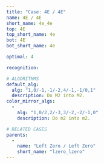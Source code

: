 ```yaml
---
title: "Case: 4E / 4E"
name: 4E / 4E
short_name: 4e_4e
top: 4E
top_short_name: 4e
bot: 4E
bot_short_name: 4e

optimal: 4

recognition:

# ALGORITHMS
default_alg:
  alg: "1,0/-1,-1/-2,4/-1,-1/0,1"
  description: Do M2 into M2.
color_mirror_algs:
  -
    alg: "1,0/2,2/-3,3/-2,-2/-1,0"
    description: Do m2 into m2.

# RELATED CASES
parents:
  -
    name: "Left Zero / Left Zero"
    short_name: "lzero_lzero"
---
```


